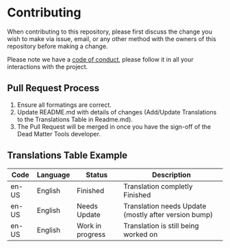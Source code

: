 # Contributing

When contributing to this repository, please first discuss the change you wish to make via issue,
email, or any other method with the owners of this repository before making a change.

Please note we have a [code of conduct](./CODE_OF_CONDUCT.md), please follow it in all your interactions with the project.

## Pull Request Process

1. Ensure all formatings are correct.
2. Update README.md with details of changes (Add/Update Translations to the Translations Table in Readme.md).
3. The Pull Request will be merged in once you have the sign-off of the Dead Matter Tools developer.

## Translations Table Example

| Code  | Language | Status           | Description                                          |
| ----- | -------- | ---------------- | ---------------------------------------------------- |
| en-US | English  | Finished         | Translation completly Finished                       |
| en-US | English  | Needs Update     | Translation needs Update (mostly after version bump) |
| en-US | English  | Work in progress | Translation is still being worked on                 |
